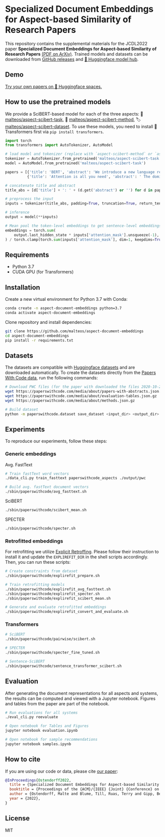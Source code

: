 # Specialized Document Embeddings for Aspect-based Similarity of Research Papers

This repository contains the supplemental materials for the JCDL2022 paper **Specialized Document Embeddings for Aspect-based Similarity of Research Papers** 
[(PDF on ArXiv)](#TODO).
Trained models and datasets can be downloaded from [GitHub releases](https://github.com/malteos/aspect-document-embeddings/releases) 
and [🤗 Huggingface model hub](https://huggingface.co/malteos/aspect-scibert-task).

## Demo

[Try your own papers on 🤗 Huggingface spaces.](https://huggingface.co/spaces/malteos/aspect-based-paper-similarity)

## How to use the pretrained models

We provide a SciBERT-based model for each of the three aspects: 
🎯 [malteos/aspect-scibert-task](https://huggingface.co/malteos/aspect-scibert-task),
🔨 [malteos/aspect-scibert-method](https://huggingface.co/malteos/aspect-scibert-method),
🏷️ [malteos/aspect-scibert-dataset](https://huggingface.co/malteos/aspect-scibert-dataset).
To use these models, you need to install 🤗 Transformers first via `pip install transformers`.

```python
import torch
from transformers import AutoTokenizer, AutoModel

# load model and tokenizer (replace with `aspect-scibert-method` or `aspect-scibert-dataset)`)
tokenizer = AutoTokenizer.from_pretrained('malteos/aspect-scibert-task')  
model = AutoModel.from_pretrained('malteos/aspect-scibert-task')

papers = [{'title': 'BERT', 'abstract': 'We introduce a new language representation model called BERT'},
          {'title': 'Attention is all you need', 'abstract': ' The dominant sequence transduction models are based on complex recurrent or convolutional neural networks'}]

# concatenate title and abstract
title_abs = [d['title'] + ': ' + (d.get('abstract') or '') for d in papers]

# preprocess the input
inputs = tokenizer(title_abs, padding=True, truncation=True, return_tensors="pt", max_length=512)

# inference
output = model(**inputs)

# Mean pool the token-level embeddings to get sentence-level embeddings
embeddings = torch.sum(
    output.last_hidden_state * inputs['attention_mask'].unsqueeze(-1), dim=1
) / torch.clamp(torch.sum(inputs['attention_mask'], dim=1, keepdims=True), min=1e-9)

```

## Requirements

- Python 3.7
- CUDA GPU (for Transformers)

## Installation

Create a new virtual environment for Python 3.7 with Conda:

```bash
conda create -n aspect-document-embeddings python=3.7
conda activate aspect-document-embeddings
```

Clone repository and install dependencies:

```bash
git clone https://github.com/malteos/aspect-document-embeddings
cd aspect-document-embeddings
pip install -r requirements.txt
```

## Datasets

The datasets are compatible with [Huggingface datasets](https://github.com/huggingface/datasets) and are downloaded automatically.
To create the datasets directly from the [Papers With Code data](https://github.com/paperswithcode/paperswithcode-data), run the following commands:

```bash
# Download PWC files (for the paper with downloaded the files 2020-10-27)
wget https://paperswithcode.com/media/about/papers-with-abstracts.json.gz
wget https://paperswithcode.com/media/about/evaluation-tables.json.gz
wget https://paperswithcode.com/media/about/methods.json.gz

# Build dataset
python -m paperswithcode.dataset save_dataset <input_dir> <output_dir> 
```


## Experiments

To reproduce our experiments, follow these steps:

### Generic embeddings

Avg. FastText
```bash
# Train fastText word vectors
./data_cli.py train_fasttext paperswithcode_aspects ./output/pwc

# Build avg. fastText document vectors
./sbin/paperswithcode/avg_fasttext.sh
```
 
SciBERT
```bash
./sbin/paperswithcode/scibert_mean.sh
```

SPECTER
```bash
./sbin/paperswithcode/specter.sh
```

### Retrofitted embeddings

For retrofitting we utilize [Explicit Retroffing](https://github.com/codogogo/explirefit). 
Please follow their instruction to install it and update the `EXPLIREFIT_DIR` in the shell scripts accordingly.
Then, you can run these scripts:

```bash
# Create constraints from dataset 
./sbin/paperswithcode/explirefit_prepare.sh

# Train retrofitting models
./sbin/paperswithcode/explirefit_avg_fasttext.sh
./sbin/paperswithcode/explirefit_specter.sh
./sbin/paperswithcode/explirefit_scibert_mean.sh

# Generate and evaluate retrofitted embeddings 
./sbin/paperswithcode/explirefit_convert_and_evaluate.sh
```


### Transformers

```bash
# SciBERT
./sbin/paperswithcode/pairwise/scibert.sh

# SPECTER
./sbin/paperswithcode/specter_fine_tuned.sh

# Sentence-SciBERT
./sbin/paperswithcode/sentence_transformer_scibert.sh
```



## Evaluation

After generating the document representations for all aspects and systems, the results can be computed and viewed with a Jupyter notebook. 
Figures and tables from the paper are part of the notebook.

```bash
# Run evaluations for all systems
./eval_cli.py reevaluate

# Open notebook for Tables and Figures
jupyter notebook evaluation.ipynb

# Open notebook for sample recommendations
jupyter notebook samples.ipynb
```

## How to cite

If you are using our code or data, please cite [our paper](#TODO):

```bibtex
@InProceedings{Ostendorff2022,
  title = {Specialized Document Embeddings for Aspect-based Similarity of Research Papers},
  booktitle = {Proceedings of the {ACM}/{IEEE} {Joint} {Conference} on {Digital} {Libraries} ({JCDL})},
  author = {Ostendorff, Malte and Blume, Till, Ruas, Terry and Gipp, Bela and Rehm, Georg},
  year = {2022},
}
```

## License

MIT